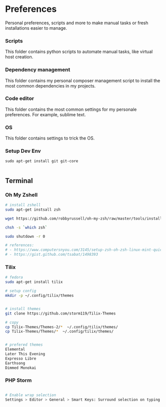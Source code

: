 # Preferences
Personal preferences, scripts and more to make manual tasks or fresh installations easier to manage.

### Scripts 
This folder contains python scripts to automate manual tasks, like virtual host creation.

### Dependency management
This folder contains my personal composer management script to install the most common dependencies in my projects.

### Code editor
This folder contains the most common settings for my personale preferences. For example, sublime text.
 
### OS
This folder contains settings to trick the OS.


### Setup Dev Env
```
sudo apt-get install git git-core


```


## Terminal

### Oh My Zshell

```bash
# install zshell
sudo apt-get instsall zsh

wget https://github.com/robbyrussell/oh-my-zsh/raw/master/tools/install.sh -O - | zsh

chsh -s `which zsh`

sudo shutdown -r 0

# references:
# - https://www.computersnyou.com/3145/setup-zsh-oh-zsh-linux-mint-quick-guide/
# - https://gist.github.com/tsabat/1498393
```



### Tilix

```bash
# fedora
sudo apt-get install tilix

# setup config
mkdir -p ~/.config/tilix/themes


# install themes
git clone https://github.com/storm119/Tilix-Themes

# copy
cp Tilix-Themes/Themes-2/*  ~/.config/tilix/themes/
cp Tilix-Themes/Themes/*  ~/.config/tilix/themes/


# prefered themes
Elemental
Later This Evening
Expresso Libre
Earthsong
Dimmed Monokai
```

### PHP Storm
```bash

# Enable wrap selection
Settings > Editor > General > Smart Keys: Surround selection on typing quote or brace


```